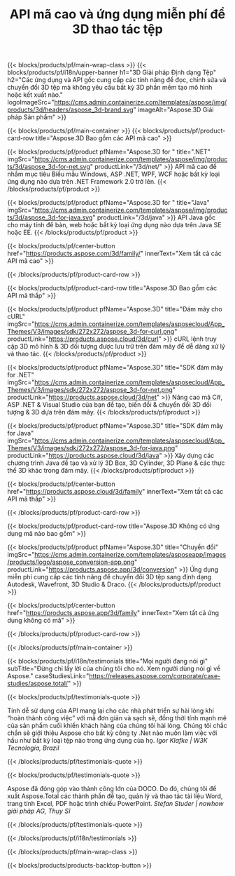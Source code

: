 ﻿---
title: API mã cao và ứng dụng miễn phí để 3D thao tác tệp 
weight: 1460
url: /vi/
description: Tạo chỉnh sửa và chuyển đổi 3D tệp. Không cần 3D phần mềm tạo mô hình. Làm việc với hình học, phân cấp cảnh, chia sẻ hoặc chia lưới, Tạo hiệu ứng đối tượng, Thêm máy ảnh mục tiêu.
google_site_verification: pJzfspWbY9hmASAU3ozD0x1YVIt8rcjsmkvNtlT8jsM
---
{{< blocks/products/pf/main-wrap-class >}}
{{< blocks/products/pf/i18n/upper-banner h1="3D Giải pháp Định dạng Tệp" h2="Các ứng dụng và API gốc cung cấp các tính năng để đọc, chỉnh sửa và chuyển đổi 3D tệp mà không yêu cầu bất kỳ 3D phần mềm tạo mô hình hoặc kết xuất nào." logoImageSrc="https://cms.admin.containerize.com/templates/aspose/img/products/3d/headers/aspose_3d-brand.svg" imageAlt="Aspose.3D Giải pháp Sản phẩm" >}}

{{< blocks/products/pf/main-container >}}
{{< blocks/products/pf/product-card-row title="Aspose.3D Bao gồm các API mã cao" >}}

{{< blocks/products/pf/product pfName="Aspose.3D for " title=".NET" imgSrc="https://cms.admin.containerize.com/templates/aspose/img/products/3d/aspose_3d-for-net.svg" productLink="/3d/net/" >}}
API mã cao để nhắm mục tiêu Biểu mẫu Windows, ASP .NET, WPF, WCF hoặc bất kỳ loại ứng dụng nào dựa trên .NET Framework 2.0 trở lên.
{{< /blocks/products/pf/product >}}

{{< blocks/products/pf/product pfName="Aspose.3D for " title="Java" imgSrc="https://cms.admin.containerize.com/templates/aspose/img/products/3d/aspose_3d-for-java.svg" productLink="/3d/java" >}}
API Java gốc cho máy tính để bàn, web hoặc bất kỳ loại ứng dụng nào dựa trên Java SE hoặc EE.
{{< /blocks/products/pf/product >}}

{{< blocks/products/pf/center-button href="https://products.aspose.com/3d/family/" innerText="Xem tất cả các API mã cao" >}}

{{< /blocks/products/pf/product-card-row >}}

{{< blocks/products/pf/product-card-row title="Aspose.3D Bao gồm các API mã thấp" >}}

{{< blocks/products/pf/product pfName="Aspose.3D" title="Đám mây cho cURL" imgSrc="https://cms.admin.containerize.com/templates/asposecloud/App_Themes/V3/images/sdk/272x272/aspose_3d-for-curl.png" productLink="https://products.aspose.cloud/3d/curl" >}}
cURL lệnh truy cập 3D mô hình & 3D đối tượng được lưu trữ trên đám mây để dễ dàng xử lý và thao tác.
{{< /blocks/products/pf/product >}}

{{< blocks/products/pf/product pfName="Aspose.3D" title="SDK đám mây for .NET" imgSrc="https://cms.admin.containerize.com/templates/asposecloud/App_Themes/V3/images/sdk/272x272/aspose_3d-for-net.png" productLink="https://products.aspose.cloud/3d/net" >}}
Nâng cao mã C#, ASP .NET & Visual Studio của bạn để tạo, biến đổi & chuyển đổi 3D đối tượng & 3D dựa trên đám mây.
{{< /blocks/products/pf/product >}}

{{< blocks/products/pf/product pfName="Aspose.3D" title="SDK đám mây for Java" imgSrc="https://cms.admin.containerize.com/templates/asposecloud/App_Themes/V3/images/sdk/272x272/aspose_3d-for-java.png" productLink="https://products.aspose.cloud/3d/java" >}}
Xây dựng các chương trình Java để tạo và xử lý 3D Box, 3D Cylinder, 3D Plane & các thực thể 3D khác trong đám mây.
{{< /blocks/products/pf/product >}}

{{< blocks/products/pf/center-button href="https://products.aspose.cloud/3d/family" innerText="Xem tất cả các API mã thấp" >}}

{{< /blocks/products/pf/product-card-row >}}

{{< blocks/products/pf/product-card-row title="Aspose.3D Không có ứng dụng mã nào bao gồm" >}}

{{< blocks/products/pf/product pfName="Aspose.3D" title="Chuyển đổi" imgSrc="https://cms.admin.containerize.com/templates/asposeapp/images/products/logo/aspose_conversion-app.png" productLink="https://products.aspose.app/3d/conversion" >}}
Ứng dụng miễn phí cung cấp các tính năng để chuyển đổi 3D tệp sang định dạng Autodesk, Wavefront, 3D Studio & Draco.
{{< /blocks/products/pf/product >}}

{{< blocks/products/pf/center-button href="https://products.aspose.app/3d/family" innerText="Xem tất cả ứng dụng không có mã" >}}

{{< /blocks/products/pf/product-card-row >}}

{{< /blocks/products/pf/main-container >}}

{{< blocks/products/pf/i18n/testimonials title="Mọi người đang nói gì" subTitle="Đừng chỉ lấy lời của chúng tôi cho nó. Xem người dùng nói gì về Aspose." caseStudiesLink="https://releases.aspose.com/corporate/case-studies/aspose.total/" >}}

{{< blocks/products/pf/testimonials-quote >}}
<p class="first">
 Tính dễ sử dụng của API mang lại cho các nhà phát triển sự hài lòng khi “hoàn thành công việc” với mã đơn giản và sạch sẽ, đồng thời tính mạnh mẽ của sản phẩm cuối khiến khách hàng của chúng tôi hài lòng. Chúng tôi chắc chắn sẽ giới thiệu Aspose cho bất kỳ công ty .Net nào muốn làm việc với hầu như bất kỳ loại tệp nào trong ứng dụng của họ.
 <em>
  Igor Klafke | W3K Tecnologia, Brazil
 </em>
</p>

{{< /blocks/products/pf/testimonials-quote >}}

{{< blocks/products/pf/testimonials-quote >}}
<p class="second">
 Aspose đã đóng góp vào thành công lớn của DOCO. Do đó, chúng tôi đề xuất Aspose.Total các thành phần để tạo, quản lý và thao tác tài liệu Word, trang tính Excel, PDF hoặc trình chiếu PowerPoint.
 <em>
  Stefan Studer | nowhow giải pháp AG, Thụy Sĩ
 </em>
</p>

{{< /blocks/products/pf/testimonials-quote >}}

{{< /blocks/products/pf/i18n/testimonials >}}

{{< /blocks/products/pf/main-wrap-class >}}

{{< blocks/products/products-backtop-button >}}